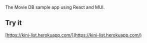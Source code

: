 The Movie DB sample app using React and MUI.

## Try it

[https://kini-list.herokuapp.com/](https://kini-list.herokuapp.com/)
